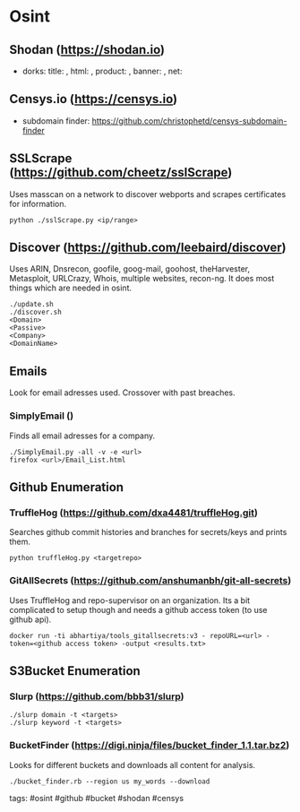 # Osint

## Shodan (https://shodan.io)
* dorks: title: , html: , product: , banner: , net:

## Censys.io (https://censys.io)
* subdomain finder: https://github.com/christophetd/censys-subdomain-finder

## SSLScrape (https://github.com/cheetz/sslScrape)
Uses masscan on a network to discover webports and scrapes certificates for information.
```
python ./sslScrape.py <ip/range>
```

## Discover (https://github.com/leebaird/discover)
Uses ARIN, Dnsrecon, goofile, goog-mail, goohost, theHarvester, Metasploit, URLCrazy, Whois, multiple websites, recon-ng.
It does most things which are needed in osint.
```
./update.sh
./discover.sh
<Domain>
<Passive>
<Company>
<DomainName>
```

## Emails
Look for email adresses used. Crossover with past breaches.

### SimplyEmail ()
Finds all email adresses for a company.
```
./SimplyEmail.py -all -v -e <url>
firefox <url>/Email_List.html
```

## Github Enumeration

### TruffleHog (https://github.com/dxa4481/truffleHog.git)
Searches github commit histories and branches for secrets/keys and prints them.
```
python truffleHog.py <targetrepo>
```

### GitAllSecrets (https://github.com/anshumanbh/git-all-secrets)
Uses TruffleHog and repo-supervisor on an organization. Its a bit complicated to setup though and needs a github access token (to use github api).
```
docker run -ti abhartiya/tools_gitallsecrets:v3 - repoURL=<url> -token=<github access token> -output <results.txt> 
```

## S3Bucket Enumeration

### Slurp (https://github.com/bbb31/slurp)
```
./slurp domain -t <targets>
./slurp keyword -t <targets>
```

### BucketFinder (https://digi.ninja/files/bucket_finder_1.1.tar.bz2)
Looks for different buckets and downloads all content for analysis.
```
./bucket_finder.rb --region us my_words --download
```

tags: #osint #github #bucket #shodan #censys 
